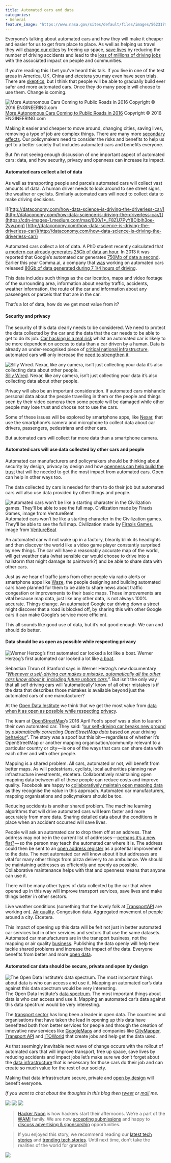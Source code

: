 ```yaml
---
title: Automated cars and data
categories:
- General
feature_image: "https://www.nasa.gov/sites/default/files/images/562317main_PIA14033_full.jpg"
---
```


Everyone’s talking about automated cars and how they will make it cheaper and easier for us to get from place to place. As well as helping us travel they will [change our cities](http://www.slate.com/articles/technology/future_tense/2016/10/self_driving_cars_effects_on_cities_depend_on_who_owns_them.html) by freeing up space, [save lives](https://spectator.org/how-driverless-car-technology-can-save-lives/) by reducing the number of driving accidents and lead to the [loss of millions of driving jobs](http://www.latimes.com/opinion/op-ed/la-oe-greenhouse-driverless-job-loss-20160922-snap-story.html) with the associated impact on people and communities.

<!-- more -->

If you’re reading this I bet you’ve heard this talk. If you live in one of the test areas in America, UK, China and etcetera you may even have seen trials. There are [skeptics](http://www.citymetric.com/transport/heres-why-driverless-cars-may-not-change-world-after-all-2510), but I think that people will be able to gradually build ever safer and more automated cars. Once they do many people will choose to use them. Change is coming.

![[More Autonomous Cars Coming to Public Roads in 2016](http://www.engineering.com/DesignerEdge/DesignerEdgeArticles/ArticleID/11228/More-Autonomous-Cars-Coming-to-Public-Roads-in-2016.aspx) Copyright © 2016 ENGINEERING.com](https://cdn-images-1.medium.com/max/600/1*HsgEczlsjbgk32eFAwE3eg.jpeg)
[More Autonomous Cars Coming to Public Roads in 2016](http://www.engineering.com/DesignerEdge/DesignerEdgeArticles/ArticleID/11228/More-Autonomous-Cars-Coming-to-Public-Roads-in-2016.aspx) Copyright © 2016 ENGINEERING.com

Making it easier and cheaper to move around, changing cities, saving lives, removing a type of job are complex things. There are many more [secondary effects](https://stratechery.com/2016/the-it-era-and-the-internet-revolution/). Our policymakers need to consider the risks and benefits to help us get to a better society that includes automated cars and benefits everyone.

But I’m not seeing enough discussion of one important aspect of automated cars: data, and how security, privacy and openness can increase its impact.

#### Automated cars collect a lot of data

As well as transporting people and parcels automated cars will collect vast amounts of data. A human driver needs to look around to see street signs, the weather or cyclists. Similarly automated cars will need to collect data to make driving decisions.

![[http://dataconomy.com/how-data-science-is-driving-the-driverless-car/](http://dataconomy.com/how-data-science-is-driving-the-driverless-car/)](https://cdn-images-1.medium.com/max/600/1*_F8ZU7PyY8DIbIh3oe-2vw.png)
[http://dataconomy.com/how-data-science-is-driving-the-driverless-car/](http://dataconomy.com/how-data-science-is-driving-the-driverless-car/)

Automated cars collect a lot of data. A PhD student recently calculated that [a modern car already generates 25Gb of data an hour](https://slice.mit.edu/2016/10/20/cars-data-and-internet-of-things/). In 2013 it was reported that Google’s automated car generates [750Mb of data a second](https://www.linkedin.com/pulse/20130502024505-9947747-google-s-self-driving-car-gathers-nearly-1-gb-per-second). Earlier this year Comma.ai, a company that [was](https://techcrunch.com/2016/10/28/comma-ai-cancels-the-comma-one-following-nhtsa-letter/) working on automated cars released [80Gb of data generated during 7 1/4 hours of driving](http://research.comma.ai).

This data includes such things as the car location, maps and video footage of the surrounding area, information about nearby traffic, accidents, weather information, the route of the car and information about any passengers or parcels that that are in the car.

That’s a lot of data, how do we get most value from it?

#### Security and privacy

The security of this data clearly needs to be considered. We need to protect the data collected by the car and the data that the car needs to be able to get to do its job. [Car hacking is a real risk](https://www.wired.com/2016/03/fbi-warns-car-hacking-real-risk/) whilst an automated car is likely to be more dependent on access to data than a car driven by a human. Data is already an under-recognised piece of [critical national infrastructure](http://theodi.org/blog/data-is-critical-national-infrastructure-lets-make-it-open-and-secure), automated cars will only increase the [need to strengthen it](http://theodi.org/blog/an-open-letter-to-the-chair-of-the-new-infrastructure-commission).

![[Silly Wired](https://www.wired.com/2016/11/nexars-ai-dashcam-stop-next-crash-definitely-collect-data/). Nexar, like any camera, isn’t just collecting your data it’s also collecting data about other people.](https://cdn-images-1.medium.com/max/600/1*GiuYDZKepoEqp8cdHLerxw.png)
[Silly Wired](https://www.wired.com/2016/11/nexars-ai-dashcam-stop-next-crash-definitely-collect-data/). Nexar, like any camera, isn’t just collecting your data it’s also collecting data about other people.

Privacy will also be an important consideration. If automated cars mishandle personal data about the people travelling in them or the people and things seen by their video cameras then some people will be damaged while other people may lose trust and choose not to use the cars.

Some of these issues will be explored by smartphone apps, like [Nexar](https://www.getnexar.com), that use the smartphone’s camera and microphone to collect data about car drivers, passengers, pedestrians and other cars.

But automated cars will collect far more data than a smartphone camera.

#### Automated cars will use data collected by other cars and people

Automated car manufacturers and policymakers should be thinking about security by design, privacy by design and how [openness can help build the trust](https://theodi.org/guides/openness-principles-for-organisations-handling-personal-data) that will be needed to get the most impact from automated cars. Open can help in other ways too.

The data collected by cars is needed for them to do their job but automated cars will also use data provided by other things and people.

![Automated cars won’t be like a starting character in the Civilization games. They’ll be able to see the full map. Civilization made by [Firaxis Games](http://www.firaxis.com), image from [VentureBeat](http://venturebeat.com/community/2010/10/08/game-diary-civilization-5/)](https://cdn-images-1.medium.com/max/600/1*xx_KZp-ho7V5e__U8sbDVA.png)
Automated cars won’t be like a starting character in the Civilization games. They’ll be able to see the full map. Civilization made by [Firaxis Games](http://www.firaxis.com), image from [VentureBeat](http://venturebeat.com/community/2010/10/08/game-diary-civilization-5/)

An automated car will not wake up in a factory, blearily blink its headlights and then discover the world like a video game player constantly surprised by new things. The car will have a reasonably accurate map of the world, will get weather data (what sensible car would choose to drive into a hailstorm that might damage its paintwork?) and be able to share data with other cars.

Just as we hear of traffic jams from other people via radio alerts or smartphone apps like [Waze](http://The%20data%20is%20needed%20by%20cars%20to%20do%20their%20job.%20They%20will%20also%20use%20other%20data.%20An%20automated%20car%20won’t%20If%20you%20dive%20into%20the%20links%20above%20you’ll%20find%20talk%20of%20the%20data%20being%20used%20to%20help%20automated%20cars%20do%20their%20job.), the people designing and building automated cars have planned for them to be able to share news about traffic congestion or improvements to their basic maps. Those improvements are vital because map data, just like any other data, is not always 100% accurate. Things change. An automated Google car driving down a street might discover that a road is blocked off, by sharing this with other Google cars it can make Google’s service more efficient.

This all sounds like good use of data, but it’s not good enough. We can and should do better.

#### Data should be as open as possible while respecting privacy

![Werner Herzog’s first automated car looked a lot like [a boat](https://en.wikipedia.org/wiki/Fitzcarraldo).](https://cdn-images-1.medium.com/max/600/1*Sqcg_ceF2Xi79zm5ViUyFw.jpeg)
Werner Herzog’s first automated car looked a lot like [a boat](https://en.wikipedia.org/wiki/Fitzcarraldo).

Sebastian Thrun of Stanford says in Werner Herzog’s new documentary _“_[_Whenever a self-driving car makes a mistake, automatically all the other cars know about it, including future unborn cars._](http://www.newyorker.com/magazine/2016/08/29/lo-and-behold-and-mia-madre-reviews)_”._ But isn’t the only way that all self driving cars will ‘automatically’ know of all other mistakes is if the data that describes those mistakes is available beyond just the automated cars of one manufacturer?

At the [Open Data Institute](http://theodi.org) we think that we get the most value from [data when it as open as possible while respecting privacy](http://theodi.org/guides/principles-for-strengthening-our-data-infrastructure?goal=0_3391a19d97-df3d86a7d5-101298153&mc_cid=df3d86a7d5&mc_eid=ffc294bb28).

The team at [OpenStreetMap](http://www.openstreetmap.org/#map=10/51.2727/-0.3962)’s 2016 April Fool’s spoof was a plan to launch their own automated car. They said: “[our self-driving car breaks new ground by _automatically correcting OpenStreetMap data_ based on your driving behaviour](https://blog.openstreetmap.org/2016/04/01/osm-driverless-cars/)”. The story was a spoof but this bit — regardless of whether it’s OpenStreetMap or another mapping organisation/community relevant to a particular country or city — is one of the ways that cars can share data with each other and with other people.

Mapping is a shared problem. All cars, automated or not, will benefit from better maps. As will pedestrians, cyclists, local authorities planning new infrastructure investments, etcetera. Collaboratively maintaining open mapping data between all of these people can reduce costs and improve quality. Facebook are happy to [collaboratively maintain open mapping data](https://forum.openstreetmap.org/viewtopic.php?id=55220) as they recognise the value in this approach. Automated car manufacturers, mapping organisations and policymakers should be too.

Reducing accidents is another shared problem. The machine learning algorithms that will drive automated cars will learn faster and more accurately from more data. Sharing detailed data about the conditions in place when an accident occurred will save lives.

People will ask an automated car to drop them off at an address. That address may not be in the current list of addresses — [perhaps it’s a new flat?](https://alpha.openaddressesuk.org/blog/2015/02/09/living-breathing-problem) — so the person may teach the automated car where it is. The address could then be sent to an [open address register](https://gds.blog.gov.uk/2016/03/23/an-open-address-register/) as a potential improvement to the data. The next automated car will know about it but addresses are vital for many other things from pizza delivery to an ambulance. We should be maintaining addresses as efficiently and openly as possible. Collaborative maintenance helps with that and openness means that anyone can use it.

There will be many other types of data collected by the car that when opened up in this way will improve transport services, save lives and make things better in other sectors.

Live weather conditions (something that the lovely folk at [TransportAPI](http://www.transportapi.com) are working on). [Air quality](https://theodi.org/blog/how-to-build-the-data-infrastructure-to-tackle-urban-air-pollution). Congestion data. Aggregated movement of people around a city. Etcetera.

This impact of opening up this data will be felt not just in better automated car services but in other services and sectors that use the same datasets. Automated car manufacturers are in the transport business, not the mapping or air quality [business](https://hackernoon.com/tagged/business). Publishing the data openly will help them tackle shared problems and increase the impact of the data. Everyone benefits from better and more [open data](https://hackernoon.com/tagged/open-data).

#### Automated car data should be secure, private and open by design

![The Open Data Institute’s [data spectrum](http://theodi.org/data-spectrum). The most important things about data is who can access and use it. Mapping an automated car’s data against this data spectrum would be very interesting.](https://cdn-images-1.medium.com/max/600/1*9KAgO3-80Fa5zMuYTdQRxw.jpeg)
The Open Data Institute’s [data spectrum](http://theodi.org/data-spectrum). The most important things about data is who can access and use it. Mapping an automated car’s data against this data spectrum would be very interesting.

The [transport sector](http://opendatahandbook.org/solutions/en/Public-Transport-Data/) has long been a leader in open data. The countries and organisations that have taken the lead in opening up this data have benefitted both from better services for people and through the creation of innovative new services like [GoogleMaps](https://maps.google.com/) and companies like [CityMapper](https://theodi.org/news/citymapper-government-open-data-improve-cities), [Transport API](http://www.transportapi.com) and [ITOWorld](http://www.itoworld.com) that create jobs and help get the data used.

As that seemingly inevitable next wave of change occurs with the rollout of automated cars that will improve transport, free up space, save lives by reducing accidents and impact jobs let’s make sure we don’t forget about the [data infrastructure](http://theodi.org/data-infrastructure) that is necessary for those cars do their job and can create so much value for the rest of our society.

Making that data infrastructure secure, private and [open by design](http://theodi.org/guides/principles-for-strengthening-our-data-infrastructure?goal=0_3391a19d97-df3d86a7d5-101298153&mc_cid=df3d86a7d5&mc_eid=ffc294bb28) will benefit everyone.

_If you want to chat about the thoughts in this blog then_ [_tweet_](https://twitter.com/peterkwells) _or_ [_mail_](mailto:policy@theodi.org) _me._

[![](https://cdn-images-1.medium.com/max/400/1*0hqOaABQ7XGPT-OYNgiUBg.png)](http://bit.ly/HackernoonFB)
[![](https://cdn-images-1.medium.com/max/400/1*Vgw1jkA6hgnvwzTsfMlnpg.png)](https://goo.gl/k7XYbx)
[![](https://cdn-images-1.medium.com/max/400/1*gKBpq1ruUi0FVK2UM_I4tQ.png)](https://goo.gl/4ofytp)

> [Hacker Noon](http://bit.ly/Hackernoon) is how hackers start their afternoons. We’re a part of the [@AMI](http://bit.ly/atAMIatAMI) family. We are now [accepting submissions](http://bit.ly/hackernoonsubmission) and happy to [discuss advertising & sponsorship](mailto:partners@amipublications.com) opportunities.

> If you enjoyed this story, we recommend reading our [latest tech stories](http://bit.ly/hackernoonlatestt) and [trending tech stories](https://hackernoon.com/trending). Until next time, don’t take the realities of the world for granted!

[![](https://cdn-images-1.medium.com/max/2560/1*35tCjoPcvq6LbB3I6Wegqw.jpeg)](https://goo.gl/Ahtev1)
